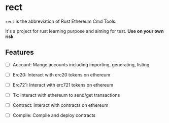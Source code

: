 # rect

`rect` is the abbreviation of Rust Ethereum Cmd Tools.

It's a project for rust learning purpose and aiming for test. **Use on your own risk**

## Features

- [ ] Account: Mange accounts including importing, generating, listing

- [ ] Erc20: Interact with erc20 tokens on ethereum

- [ ] Erc721: Interact with erc721 tokens on ethereum

- [ ] Tx: Interact with ethereum to send/get transactions

- [ ] Contract: Interact with contracts on ethereum

- [ ] Compile: Compile and deploy contracts
